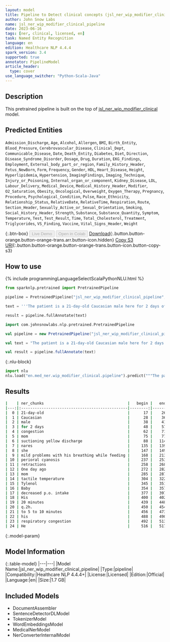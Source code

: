 ```yaml
---
layout: model
title: Pipeline to Detect clinical concepts (jsl_ner_wip_modifier_clinical)
author: John Snow Labs
name: jsl_ner_wip_modifier_clinical_pipeline
date: 2023-06-16
tags: [ner, clinical, licensed, en]
task: Named Entity Recognition
language: en
edition: Healthcare NLP 4.4.4
spark_version: 3.4
supported: true
annotator: PipelineModel
article_header:
  type: cover
use_language_switcher: "Python-Scala-Java"
---
```


## Description

This pretrained pipeline is built on the top of [jsl_ner_wip_modifier_clinical](https://nlp.johnsnowlabs.com/2021/04/01/jsl_ner_wip_modifier_clinical_en.html) model.

## Predicted Entities

`Admission_Discharge`, `Age`, `Alcohol`, `Allergen`, `BMI`, `Birth_Entity`, `Blood_Pressure`, `Cerebrovascular_Disease`, `Clinical_Dept`, `Communicable_Disease`, `Date`, `Death_Entity`, `Diabetes`, `Diet`, `Direction`, `Disease_Syndrome_Disorder`, `Dosage`, `Drug`, `Duration`, `EKG_Findings`, `Employment`, `External_body_part_or_region`, `Family_History_Header`, `Fetus_NewBorn`, `Form`, `Frequency`, `Gender`, `HDL`, `Heart_Disease`, `Height`, `Hyperlipidemia`, `Hypertension`, `ImagingFindings`, `Imaging_Technique`, `Injury_or_Poisoning`, `Internal_organ_or_component`, `Kidney_Disease`, `LDL`, `Labour_Delivery`, `Medical_Device`, `Medical_History_Header`, `Modifier`, `O2_Saturation`, `Obesity`, `Oncological`, `Overweight`, `Oxygen_Therapy`, `Pregnancy`, `Procedure`, `Psychological_Condition`, `Pulse`, `Race_Ethnicity`, `Relationship_Status`, `RelativeDate`, `RelativeTime`, `Respiration`, `Route`, `Section_Header`, `Sexually_Active_or_Sexual_Orientation`, `Smoking`, `Social_History_Header`, `Strength`, `Substance`, `Substance_Quantity`, `Symptom`, `Temperature`, `Test`, `Test_Result`, `Time`, `Total_Cholesterol`, `Treatment`, `Triglycerides`, `VS_Finding`, `Vaccine`, `Vital_Signs_Header`, `Weight`



{:.btn-box}
<button class="button button-orange" disabled>Live Demo</button>
<button class="button button-orange" disabled>Open in Colab</button>
[Download](https://s3.amazonaws.com/auxdata.johnsnowlabs.com/clinical/models/jsl_ner_wip_modifier_clinical_pipeline_en_4.4.4_3.4_1686922868991.zip){:.button.button-orange.button-orange-trans.arr.button-icon.hidden}
[Copy S3 URI](s3://auxdata.johnsnowlabs.com/clinical/models/jsl_ner_wip_modifier_clinical_pipeline_en_4.4.4_3.4_1686922868991.zip){:.button.button-orange.button-orange-trans.button-icon.button-copy-s3}

## How to use

<div class="tabs-box" markdown="1">
{% include programmingLanguageSelectScalaPythonNLU.html %}

```python
from sparknlp.pretrained import PretrainedPipeline

pipeline = PretrainedPipeline("jsl_ner_wip_modifier_clinical_pipeline", "en", "clinical/models")

text = '''The patient is a 21-day-old Caucasian male here for 2 days of congestion - mom has been suctioning yellow discharge from the patient's nares, plus she has noticed some mild problems with his breathing while feeding (but negative for any perioral cyanosis or retractions). One day ago, mom also noticed a tactile temperature and gave the patient Tylenol. Baby also has had some decreased p.o. intake. His normal breast-feeding is down from 20 minutes q.2h. to 5 to 10 minutes secondary to his respiratory congestion. He sleeps well, but has been more tired and has been fussy over the past 2 days. The parents noticed no improvement with albuterol treatments given in the ER. His urine output has also decreased; normally he has 8 to 10 wet and 5 dirty diapers per 24 hours, now he has down to 4 wet diapers per 24 hours. Mom denies any diarrhea. His bowel movements are yellow colored and soft in nature..'''

result = pipeline.fullAnnotate(text)
```
```scala
import com.johnsnowlabs.nlp.pretrained.PretrainedPipeline

val pipeline = new PretrainedPipeline("jsl_ner_wip_modifier_clinical_pipeline", "en", "clinical/models")

val text = "The patient is a 21-day-old Caucasian male here for 2 days of congestion - mom has been suctioning yellow discharge from the patient's nares, plus she has noticed some mild problems with his breathing while feeding (but negative for any perioral cyanosis or retractions). One day ago, mom also noticed a tactile temperature and gave the patient Tylenol. Baby also has had some decreased p.o. intake. His normal breast-feeding is down from 20 minutes q.2h. to 5 to 10 minutes secondary to his respiratory congestion. He sleeps well, but has been more tired and has been fussy over the past 2 days. The parents noticed no improvement with albuterol treatments given in the ER. His urine output has also decreased; normally he has 8 to 10 wet and 5 dirty diapers per 24 hours, now he has down to 4 wet diapers per 24 hours. Mom denies any diarrhea. His bowel movements are yellow colored and soft in nature.."

val result = pipeline.fullAnnotate(text)
```


{:.nlu-block}
```python
import nlu
nlu.load("en.med_ner.wip_modifier_clinical.pipeline").predict("""The patient is a 21-day-old Caucasian male here for 2 days of congestion - mom has been suctioning yellow discharge from the patient's nares, plus she has noticed some mild problems with his breathing while feeding (but negative for any perioral cyanosis or retractions). One day ago, mom also noticed a tactile temperature and gave the patient Tylenol. Baby also has had some decreased p.o. intake. His normal breast-feeding is down from 20 minutes q.2h. to 5 to 10 minutes secondary to his respiratory congestion. He sleeps well, but has been more tired and has been fussy over the past 2 days. The parents noticed no improvement with albuterol treatments given in the ER. His urine output has also decreased; normally he has 8 to 10 wet and 5 dirty diapers per 24 hours, now he has down to 4 wet diapers per 24 hours. Mom denies any diarrhea. His bowel movements are yellow colored and soft in nature..""")
```

</div>



## Results

```bash
|    | ner_chunks                                     |   begin |   end | ner_label                    |   confidence |
|---:|:-----------------------------------------------|--------:|------:|:-----------------------------|-------------:|
|  0 | 21-day-old                                     |      17 |    26 | Age                          |     0.9817   |
|  1 | Caucasian                                      |      28 |    36 | Race_Ethnicity               |     0.9998   |
|  2 | male                                           |      38 |    41 | Gender                       |     0.9922   |
|  3 | for 2 days                                     |      48 |    57 | Duration                     |     0.6968   |
|  4 | congestion                                     |      62 |    71 | Symptom                      |     0.875    |
|  5 | mom                                            |      75 |    77 | Gender                       |     0.8156   |
|  6 | suctioning yellow discharge                    |      88 |   114 | Symptom                      |     0.2697   |
|  7 | nares                                          |     135 |   139 | External_body_part_or_region |     0.6216   |
|  8 | she                                            |     147 |   149 | Gender                       |     0.9965   |
|  9 | mild problems with his breathing while feeding |     168 |   213 | Symptom                      |     0.444029 |
| 10 | perioral cyanosis                              |     237 |   253 | Symptom                      |     0.3283   |
| 11 | retractions                                    |     258 |   268 | Symptom                      |     0.957    |
| 12 | One day ago                                    |     272 |   282 | RelativeDate                 |     0.646267 |
| 13 | mom                                            |     285 |   287 | Gender                       |     0.692    |
| 14 | tactile temperature                            |     304 |   322 | Symptom                      |     0.20765  |
| 15 | Tylenol                                        |     345 |   351 | Drug                         |     0.9951   |
| 16 | Baby                                           |     354 |   357 | Age                          |     0.981    |
| 17 | decreased p.o. intake                          |     377 |   397 | Symptom                      |     0.437375 |
| 18 | His                                            |     400 |   402 | Gender                       |     0.999    |
| 19 | 20 minutes                                     |     439 |   448 | Duration                     |     0.20415  |
| 20 | q.2h.                                          |     450 |   454 | Frequency                    |     0.6406   |
| 21 | to 5 to 10 minutes                             |     456 |   473 | Duration                     |     0.12444  |
| 22 | his                                            |     488 |   490 | Gender                       |     0.9904   |
| 23 | respiratory congestion                         |     492 |   513 | Symptom                      |     0.5294   |
| 24 | He                                             |     516 |   517 | Gender                       |     0.9989   |
```

{:.model-param}
## Model Information

{:.table-model}
|---|---|
|Model Name:|jsl_ner_wip_modifier_clinical_pipeline|
|Type:|pipeline|
|Compatibility:|Healthcare NLP 4.4.4+|
|License:|Licensed|
|Edition:|Official|
|Language:|en|
|Size:|1.7 GB|

## Included Models

- DocumentAssembler
- SentenceDetectorDLModel
- TokenizerModel
- WordEmbeddingsModel
- MedicalNerModel
- NerConverterInternalModel